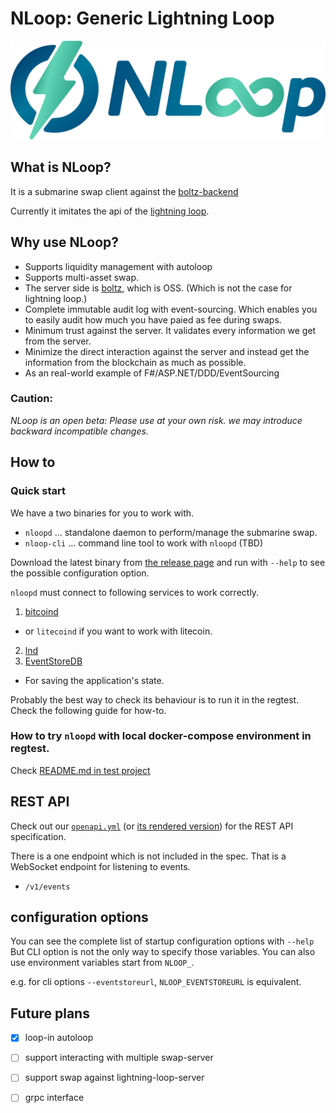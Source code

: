 # NLoop: Generic Lightning Loop

![nloop-logo](./images/logo.png)

## What is NLoop?

It is a submarine swap client against the [boltz-backend](https://github.com/BoltzExchange/boltz-backend)

Currently it imitates the api of the [lightning loop](https://github.com/lightninglabs/loop).

## Why use NLoop?

* Supports liquidity management with autoloop
* Supports multi-asset swap.
* The server side is [boltz](https://github.com/BoltzExchange/boltz-backend), which is OSS. (Which is not the case for lightning loop.)
* Complete immutable audit log with event-sourcing. Which enables you to easily audit how much you have paied as fee during swaps.
* Minimum trust against the server. It validates every information we get from the server.
* Minimize the direct interaction against the server and instead get the information from the blockchain as much as possible.
* As an real-world example of F#/ASP.NET/DDD/EventSourcing

### Caution:

*NLoop is an open beta: Please use at your own risk. we may introduce backward incompatible changes.*

## How to

### Quick start

We have a two binaries for you to work with.
* `nloopd` ... standalone daemon to perform/manage the submarine swap.
* `nloop-cli` ... command line tool to work with `nloopd` (TBD)

Download the latest binary from [the release page](https://github.com/joemphilips/NLoop/releases)
and run with `--help` to see the possible configuration option.

`nloopd` must connect to following services to work correctly.

1. [bitcoind](https://github.com/bitcoin/bitcoin)
  * or `litecoind` if you want to work with litecoin.
2. [lnd](https://github.com/bitcoin/bitcoin)
3. [EventStoreDB](https://www.eventstore.com/eventstoredb)
  * For saving the application's state.

Probably the best way to check its behaviour is to run it in the regtest.
Check the following guide for how-to.

### How to try `nloopd` with local docker-compose environment in regtest.

Check [README.md in test project](./tests/NLoop.Server.Tests/README.md)

## REST API

Check out our [`openapi.yml`](./openapi.yml) (or [its rendered version](https://bitbankinc.github.io/NLoop/)) for the REST API specification.

There is a one endpoint which is not included in the spec.
That is a WebSocket endpoint for listening to events.
* `/v1/events`

## configuration options

You can see the complete list of startup configuration options with `--help`
But CLI option is not the only way to specify those variables.
You can also use environment variables start from `NLOOP_`.

e.g. for cli options `--eventstoreurl`, `NLOOP_EVENTSTOREURL` is equivalent.


## Future plans

* [x] loop-in autoloop
* [ ] support interacting with multiple swap-server
* [ ] support swap against lightning-loop-server
* [ ] grpc interface

